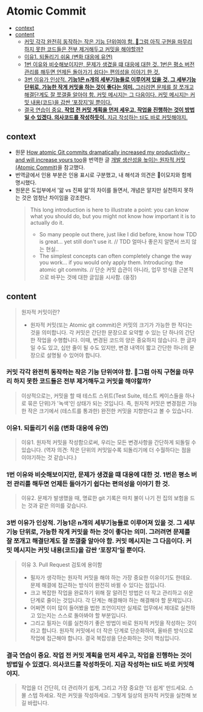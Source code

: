 # Atomic Commit

<!-- toc -->

- [context](#context)
- [content](#content)
  * [커밋 각각 완전히 동작하는 작은 기능 단위여야 함. 🧐그럼 아직 구현을 마무리 하지 못한 코드들은 전부 제거해두고 커밋을 해야할까?](#%EC%BB%A4%EB%B0%8B-%EA%B0%81%EA%B0%81-%EC%99%84%EC%A0%84%ED%9E%88-%EB%8F%99%EC%9E%91%ED%95%98%EB%8A%94-%EC%9E%91%EC%9D%80-%EA%B8%B0%EB%8A%A5-%EB%8B%A8%EC%9C%84%EC%97%AC%EC%95%BC-%ED%95%A8-%F0%9F%A7%90%EA%B7%B8%EB%9F%BC-%EC%95%84%EC%A7%81-%EA%B5%AC%ED%98%84%EC%9D%84-%EB%A7%88%EB%AC%B4%EB%A6%AC-%ED%95%98%EC%A7%80-%EB%AA%BB%ED%95%9C-%EC%BD%94%EB%93%9C%EB%93%A4%EC%9D%80-%EC%A0%84%EB%B6%80-%EC%A0%9C%EA%B1%B0%ED%95%B4%EB%91%90%EA%B3%A0-%EC%BB%A4%EB%B0%8B%EC%9D%84-%ED%95%B4%EC%95%BC%ED%95%A0%EA%B9%8C)
  * [이유1. 되돌리기 쉬움 (변화 대응에 유연)](#%EC%9D%B4%EC%9C%A01-%EB%90%98%EB%8F%8C%EB%A6%AC%EA%B8%B0-%EC%89%AC%EC%9B%80-%EB%B3%80%ED%99%94-%EB%8C%80%EC%9D%91%EC%97%90-%EC%9C%A0%EC%97%B0)
  * [1번 이유와 비슷해보이지만, 문제가 생겼을 떄 대응에 대한 것. 1번은 평소 버전 관리를 해두면 언제든 돌아가기 쉽다는 편의성을 이야기 한 것.](#1%EB%B2%88-%EC%9D%B4%EC%9C%A0%EC%99%80-%EB%B9%84%EC%8A%B7%ED%95%B4%EB%B3%B4%EC%9D%B4%EC%A7%80%EB%A7%8C-%EB%AC%B8%EC%A0%9C%EA%B0%80-%EC%83%9D%EA%B2%BC%EC%9D%84-%EB%96%84-%EB%8C%80%EC%9D%91%EC%97%90-%EB%8C%80%ED%95%9C-%EA%B2%83-1%EB%B2%88%EC%9D%80-%ED%8F%89%EC%86%8C-%EB%B2%84%EC%A0%84-%EA%B4%80%EB%A6%AC%EB%A5%BC-%ED%95%B4%EB%91%90%EB%A9%B4-%EC%96%B8%EC%A0%9C%EB%93%A0-%EB%8F%8C%EC%95%84%EA%B0%80%EA%B8%B0-%EC%89%BD%EB%8B%A4%EB%8A%94-%ED%8E%B8%EC%9D%98%EC%84%B1%EC%9D%84-%EC%9D%B4%EC%95%BC%EA%B8%B0-%ED%95%9C-%EA%B2%83)
  * [3번 이유가 인상적. **기능1은 n개의 세부기능들로 이루어져 있을 것. 그 세부기능 단위로, 가능한 작게 커밋을 하는 것이 좋다는 의미.** 그러려면 문제를 잘 쪼개고 해결단계도 잘 쪼갤줄 알아야 함. 커밋 메시지는 그 다음이다. 커밋 메시지는 커밋 내용(코드)을 감싼 ‘포장지’일 뿐이다.](#3%EB%B2%88-%EC%9D%B4%EC%9C%A0%EA%B0%80-%EC%9D%B8%EC%83%81%EC%A0%81-%EA%B8%B0%EB%8A%A51%EC%9D%80-n%EA%B0%9C%EC%9D%98-%EC%84%B8%EB%B6%80%EA%B8%B0%EB%8A%A5%EB%93%A4%EB%A1%9C-%EC%9D%B4%EB%A3%A8%EC%96%B4%EC%A0%B8-%EC%9E%88%EC%9D%84-%EA%B2%83-%EA%B7%B8-%EC%84%B8%EB%B6%80%EA%B8%B0%EB%8A%A5-%EB%8B%A8%EC%9C%84%EB%A1%9C-%EA%B0%80%EB%8A%A5%ED%95%9C-%EC%9E%91%EA%B2%8C-%EC%BB%A4%EB%B0%8B%EC%9D%84-%ED%95%98%EB%8A%94-%EA%B2%83%EC%9D%B4-%EC%A2%8B%EB%8B%A4%EB%8A%94-%EC%9D%98%EB%AF%B8-%EA%B7%B8%EB%9F%AC%EB%A0%A4%EB%A9%B4-%EB%AC%B8%EC%A0%9C%EB%A5%BC-%EC%9E%98-%EC%AA%BC%EA%B0%9C%EA%B3%A0-%ED%95%B4%EA%B2%B0%EB%8B%A8%EA%B3%84%EB%8F%84-%EC%9E%98-%EC%AA%BC%EA%B0%A4%EC%A4%84-%EC%95%8C%EC%95%84%EC%95%BC-%ED%95%A8-%EC%BB%A4%EB%B0%8B-%EB%A9%94%EC%8B%9C%EC%A7%80%EB%8A%94-%EA%B7%B8-%EB%8B%A4%EC%9D%8C%EC%9D%B4%EB%8B%A4-%EC%BB%A4%EB%B0%8B-%EB%A9%94%EC%8B%9C%EC%A7%80%EB%8A%94-%EC%BB%A4%EB%B0%8B-%EB%82%B4%EC%9A%A9%EC%BD%94%EB%93%9C%EC%9D%84-%EA%B0%90%EC%8B%BC-%ED%8F%AC%EC%9E%A5%EC%A7%80%EC%9D%BC-%EB%BF%90%EC%9D%B4%EB%8B%A4)
  * [결국 연습이 중요. **작업 전 커밋 계획을 먼저 세우고, 작업을 진행하는 것이 방법일 수 있겠다. 의사코드를 작성하듯이.** 지금 작성하는 til도 바로 커밋해야지.](#%EA%B2%B0%EA%B5%AD-%EC%97%B0%EC%8A%B5%EC%9D%B4-%EC%A4%91%EC%9A%94-%EC%9E%91%EC%97%85-%EC%A0%84-%EC%BB%A4%EB%B0%8B-%EA%B3%84%ED%9A%8D%EC%9D%84-%EB%A8%BC%EC%A0%80-%EC%84%B8%EC%9A%B0%EA%B3%A0-%EC%9E%91%EC%97%85%EC%9D%84-%EC%A7%84%ED%96%89%ED%95%98%EB%8A%94-%EA%B2%83%EC%9D%B4-%EB%B0%A9%EB%B2%95%EC%9D%BC-%EC%88%98-%EC%9E%88%EA%B2%A0%EB%8B%A4-%EC%9D%98%EC%82%AC%EC%BD%94%EB%93%9C%EB%A5%BC-%EC%9E%91%EC%84%B1%ED%95%98%EB%93%AF%EC%9D%B4-%EC%A7%80%EA%B8%88-%EC%9E%91%EC%84%B1%ED%95%98%EB%8A%94-til%EB%8F%84-%EB%B0%94%EB%A1%9C-%EC%BB%A4%EB%B0%8B%ED%95%B4%EC%95%BC%EC%A7%80)

<!-- tocstop -->

## context

- 원문 [How atomic Git commits dramatically increased my productivity - and will increase yours too](https://dev.to/samuelfaure/how-atomic-git-commits-dramatically-increased-my-productivity-and-will-increase-yours-too-4a84)을 번역한 글 [개발 생산성을 높이는 원자적 커밋 (Atomic Commit)](https://devloun.tistory.com/entry/%EC%9B%90%EC%9E%90%EC%A0%81-%EC%BB%A4%EB%B0%8B#google_vignette)을 참고했다.
- 번역글에서 인용 부분은 인용 표시로 구분했고, 내 해석과 의견은 🔻이모지와 함께 명시했다.
- 원문은 도입부에서 '앎 vs 진짜 앎'의 차이를 들면서, 개념은 알지만 실천하지 못하는 것은 엄청난 차이임을 강조한다.
  > This long introduction is here to illustrate a point: you can know what you should do, but you might not know how important it is to actually do it.
  >
  > - So many people out there, just like I did before, know how TDD is great... yet still don't use it. // TDD 얼마나 좋은지 알면서 쓰지 않는 현실..
  > - The simplest concepts can often completely change the way you work... if you would only apply them. Introducing: the atomic git commits. // 단순 커밋 습관이 아니라, 업무 방식을 근본적으로 바꾸는 것에 대한 글임을 시사함. (웅장)

## content

> 원자적 커밋이란?
>
> - 원자적 커밋(또는 Atomic git commit)은 커밋의 크기가 가능한 한 작다는 것을 의미합니다. 각 커밋은 간단한 문장으로 요약할 수 있는 단 하나의 간단한 작업을 수행합니다. 이때, 변경된 코드의 양은 중요하지 않습니다. 한 글자일 수도 있고, 십만 줄이 될 수도 있지만, 변경 내역이 짧고 간단한 하나의 문장으로 설명될 수 있어야 합니다.

### 커밋 각각 완전히 동작하는 작은 기능 단위여야 함. 🧐그럼 아직 구현을 마무리 하지 못한 코드들은 전부 제거해두고 커밋을 해야할까?

> 이상적으로는, 커밋을 할 때 테스트 스위트(Test Suite, 테스트 케이스들을 하나로 묶은 단위)가 '녹색'인 상태가 되는 것입니다. 즉, 원자적 커밋은 변경점은 가능한 작은 크기에서 (테스트를 통과한) 완전한 커밋을 지향한다고 볼 수 있습니다.

### 이유1. 되돌리기 쉬움 (변화 대응에 유연)

> 이유1. 원자적 커밋을 작성함으로써, 우리는 모든 변경사항을 간단하게 되돌릴 수 있습니다. (역자 의견: 작은 단위의 커밋일수록 되돌리기에 더 수월하다는 점을 이야기하는 것 같습니다.)

### 1번 이유와 비슷해보이지만, 문제가 생겼을 떄 대응에 대한 것. 1번은 평소 버전 관리를 해두면 언제든 돌아가기 쉽다는 편의성을 이야기 한 것.

> 이유2. 문제가 발생했을 때, 명료한 git 기록은 마치 불이 나기 전 집의 보험을 드는 것과 같은 의미를 갖습니다.

### 3번 이유가 인상적. **기능1은 n개의 세부기능들로 이루어져 있을 것. 그 세부기능 단위로, 가능한 작게 커밋을 하는 것이 좋다는 의미.** 그러려면 문제를 잘 쪼개고 해결단계도 잘 쪼갤줄 알아야 함. 커밋 메시지는 그 다음이다. 커밋 메시지는 커밋 내용(코드)을 감싼 ‘포장지’일 뿐이다.

> 이유 3. Pull Request 검토에 용이함
>
> - 필자가 생각하는 원자적 커밋을 해야 하는 가장 중요한 이유이기도 한데요. 문제 해결에 접근하는 방식이 완전히 바뀔 수 있다는 점입니다.
> - 크고 복잡한 작업을 완료하기 위해 잘 알려진 방법은 더 작고 관리하고 쉬운 단계로 줄이는 것입니다. 각 단계는 해결해야 하는 해결해야 할 문제입니다.
> - 어쩌면 이미 많이 들어봤을 법한 조언이지만 실제로 업무에서 제대로 실천하고 있는지는 스스로 돌아봐야 할 부분입니다.
> - 그리고 필자는 이를 실천하기 좋은 방법이 바로 원자적 커밋을 작성하는 것이라고 합니다.
>   원자적 커밋에서 더 작은 단계로 단순화하여, 올바른 방식으로 작업에 접근해야 합니다. 결국 복잡성을 단순화하는 것이 핵심입니다.

### 결국 연습이 중요. **작업 전 커밋 계획을 먼저 세우고, 작업을 진행하는 것이 방법일 수 있겠다. 의사코드를 작성하듯이.** 지금 작성하는 til도 바로 커밋해야지.

> 작업을 더 간단히, 더 관리하기 쉽게, 그리고 가장 중요한 '더 쉽게' 만드세요. 스몰 스텝 하세요. 작은 커밋을 작성하세요. 그렇게 일상의 원자적 커밋을 실천해 보길 바랍니다.
